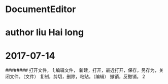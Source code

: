 # DocumentEditor
# author liu Hai long
# 2017-07-14

########
打开文件，
1,编辑文件，
新建，打开，最近打开，保存，另存为，关闭文件。（文件）
复制，剪切，删除，粘贴。（编辑）
撤销，反撤销。
2
